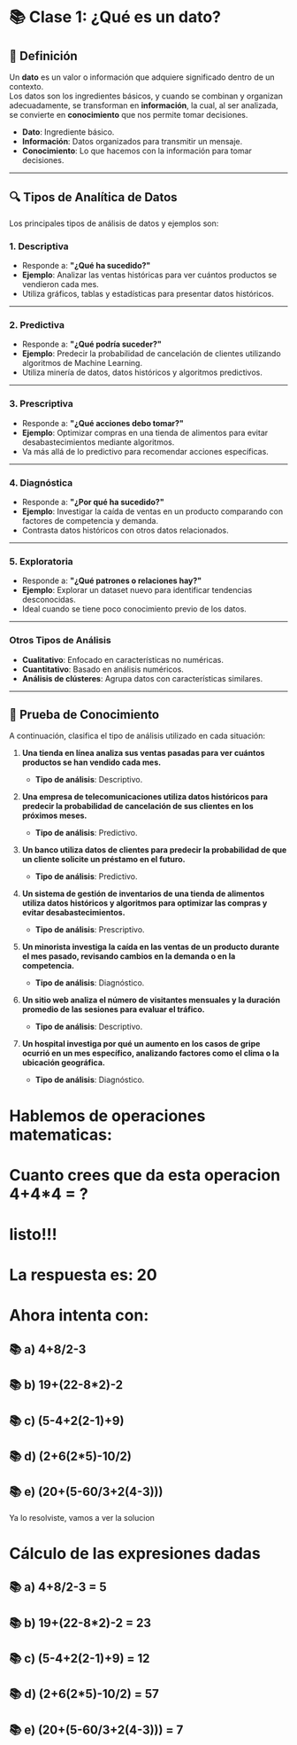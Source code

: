 # 📚 Clase 1: ¿Qué es un dato?

## 📖 Definición

Un **dato** es un valor o información que adquiere significado dentro de un contexto.  
Los datos son los ingredientes básicos, y cuando se combinan y organizan adecuadamente, se transforman en **información**, la cual, al ser analizada, se convierte en **conocimiento** que nos permite tomar decisiones.

- **Dato**: Ingrediente básico.
- **Información**: Datos organizados para transmitir un mensaje.
- **Conocimiento**: Lo que hacemos con la información para tomar decisiones.

---

## 🔍 **Tipos de Analítica de Datos**

Los principales tipos de análisis de datos y ejemplos son:

### 1. **Descriptiva**
- Responde a: **"¿Qué ha sucedido?"**  
- **Ejemplo**: Analizar las ventas históricas para ver cuántos productos se vendieron cada mes.  
- Utiliza gráficos, tablas y estadísticas para presentar datos históricos.

---

### 2. **Predictiva**
- Responde a: **"¿Qué podría suceder?"**  
- **Ejemplo**: Predecir la probabilidad de cancelación de clientes utilizando algoritmos de Machine Learning.  
- Utiliza minería de datos, datos históricos y algoritmos predictivos.

---

### 3. **Prescriptiva**
- Responde a: **"¿Qué acciones debo tomar?"**  
- **Ejemplo**: Optimizar compras en una tienda de alimentos para evitar desabastecimientos mediante algoritmos.  
- Va más allá de lo predictivo para recomendar acciones específicas.

---

### 4. **Diagnóstica**
- Responde a: **"¿Por qué ha sucedido?"**  
- **Ejemplo**: Investigar la caída de ventas en un producto comparando con factores de competencia y demanda.  
- Contrasta datos históricos con otros datos relacionados.

---

### 5. **Exploratoria**
- Responde a: **"¿Qué patrones o relaciones hay?"**  
- **Ejemplo**: Explorar un dataset nuevo para identificar tendencias desconocidas.  
- Ideal cuando se tiene poco conocimiento previo de los datos.

---

### Otros Tipos de Análisis
- **Cualitativo**: Enfocado en características no numéricas.  
- **Cuantitativo**: Basado en análisis numéricos.  
- **Análisis de clústeres**: Agrupa datos con características similares.

---

## 📝 Prueba de Conocimiento

A continuación, clasifica el tipo de análisis utilizado en cada situación:

1. **Una tienda en línea analiza sus ventas pasadas para ver cuántos productos se han vendido cada mes.**  
   - **Tipo de análisis**: Descriptivo.

2. **Una empresa de telecomunicaciones utiliza datos históricos para predecir la probabilidad de cancelación de sus clientes en los próximos meses.**  
   - **Tipo de análisis**: Predictivo.

3. **Un banco utiliza datos de clientes para predecir la probabilidad de que un cliente solicite un préstamo en el futuro.**  
   - **Tipo de análisis**: Predictivo.

4. **Un sistema de gestión de inventarios de una tienda de alimentos utiliza datos históricos y algoritmos para optimizar las compras y evitar desabastecimientos.**  
   - **Tipo de análisis**: Prescriptivo.

5. **Un minorista investiga la caída en las ventas de un producto durante el mes pasado, revisando cambios en la demanda o en la competencia.**  
   - **Tipo de análisis**: Diagnóstico.

6. **Un sitio web analiza el número de visitantes mensuales y la duración promedio de las sesiones para evaluar el tráfico.**  
   - **Tipo de análisis**: Descriptivo.

7. **Un hospital investiga por qué un aumento en los casos de gripe ocurrió en un mes específico, analizando factores como el clima o la ubicación geográfica.**  
   - **Tipo de análisis**: Diagnóstico.

# Hablemos de operaciones matematicas: 

# Cuanto crees que da esta operacion 4+4*4 = ?

# listo!!!

# La respuesta es: 20

# Ahora intenta con:

## 📚 a) 4+8/2-3 
## 📚 b) 19+(22-8*2)-2
## 📚 c) (5-4+2(2-1)+9)
## 📚 d) (2+6(2*5)-10/2)
## 📚 e) (20+(5-60/3+2(4-3)))

Ya lo resolviste, vamos a ver la solucion 

# Cálculo de las expresiones dadas

## 📚 a) 4+8/2-3 = 5
## 📚 b) 19+(22-8*2)-2 = 23
## 📚 c) (5-4+2(2-1)+9) = 12
## 📚 d) (2+6(2*5)-10/2) = 57
## 📚 e) (20+(5-60/3+2(4-3))) = 7